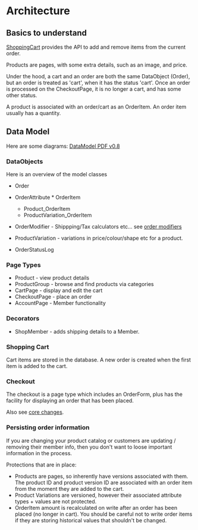 # Architecture

## Basics to understand

[ShoppingCart](Shopping_Cart) provides the API to add and remove items from the current order.

Products are pages, with some extra details, such as an image, and price.

Under the hood, a cart and an order are both the same DataObject (Order), but an order is treated as 'cart', 
when it has the status 'cart'.
Once an order is processed on the CheckoutPage, it is no longer a cart, and has some other status.

A product is associated with an order/cart as an OrderItem. An order item usually has a quantity.

## Data Model

Here are some diagrams:
[DataModel PDF v0.8](https://github.com/downloads/burnbright/silverstripe-shop/ShopModule0.8.pdf)


### DataObjects

Here is an overview of the model classes

  * Order
   * OrderAttribute
  	* OrderItem
  	 * Product_OrderItem
   	 * ProductVariation_OrderItem
   * OrderModifier - Shippping/Tax calculators etc... see [order modifiers](Order_Modifiers)
   * ProductVariation - variations in price/colour/shape etc for a product.
   
   * OrderStatusLog

### Page Types

  * Product - view product details
  * ProductGroup - browse and find products via categories
  * CartPage - display and edit the cart
  * CheckoutPage - place an order
  * AccountPage - Member functionality

### Decorators

 * ShopMember - adds shipping details to a Member.

### Shopping Cart

Cart items are stored in the database. A new order is created when the first item is added to the cart.

### Checkout

The checkout is a page type which includes an OrderForm, plus has the facility for displaying an order that has been placed. 

Also see [core changes](Core_Changes).

### Persisting order information

If you are changing your product catalog or customers are updating / removing their member info, then you don't want to loose
important information in the process.

Protections that are in place:

 * Products are pages, so inherently have versions associated with them. The product ID and product version ID are associated 
 with an order item from the moment they are added to the cart.
 * Product Variations are versioned, however their associated attribute types + values are not protected.
 * OrderItem amount is recalculated on write after an order has been placed (no longer in cart). You should be careful not to
 write order items if they are storing historical values that shouldn't be changed.